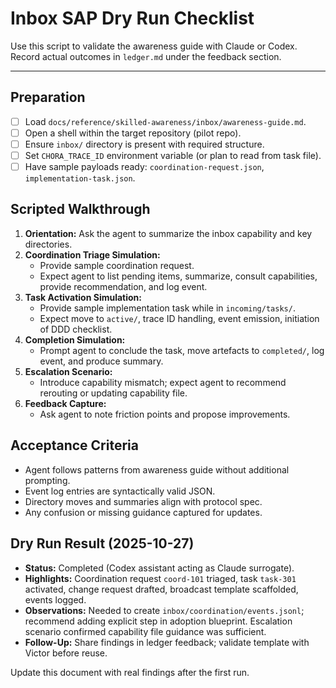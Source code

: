 # Inbox SAP Dry Run Checklist

Use this script to validate the awareness guide with Claude or Codex. Record actual outcomes in `ledger.md` under the feedback section.

---

## Preparation
- [ ] Load `docs/reference/skilled-awareness/inbox/awareness-guide.md`.
- [ ] Open a shell within the target repository (pilot repo).
- [ ] Ensure `inbox/` directory is present with required structure.
- [ ] Set `CHORA_TRACE_ID` environment variable (or plan to read from task file).
- [ ] Have sample payloads ready: `coordination-request.json`, `implementation-task.json`.

## Scripted Walkthrough
1. **Orientation:** Ask the agent to summarize the inbox capability and key directories.
2. **Coordination Triage Simulation:**
   - Provide sample coordination request.
   - Expect agent to list pending items, summarize, consult capabilities, provide recommendation, and log event.
3. **Task Activation Simulation:**
   - Provide sample implementation task while in `incoming/tasks/`.
   - Expect move to `active/`, trace ID handling, event emission, initiation of DDD checklist.
4. **Completion Simulation:**
   - Prompt agent to conclude the task, move artefacts to `completed/`, log event, and produce summary.
5. **Escalation Scenario:**
   - Introduce capability mismatch; expect agent to recommend rerouting or updating capability file.
6. **Feedback Capture:**
   - Ask agent to note friction points and propose improvements.

## Acceptance Criteria
- Agent follows patterns from awareness guide without additional prompting.
- Event log entries are syntactically valid JSON.
- Directory moves and summaries align with protocol spec.
- Any confusion or missing guidance captured for updates.

## Dry Run Result (2025-10-27)
- **Status:** Completed (Codex assistant acting as Claude surrogate).
- **Highlights:** Coordination request `coord-101` triaged, task `task-301` activated, change request drafted, broadcast template scaffolded, events logged.
- **Observations:** Needed to create `inbox/coordination/events.jsonl`; recommend adding explicit step in adoption blueprint. Escalation scenario confirmed capability file guidance was sufficient.
- **Follow-Up:** Share findings in ledger feedback; validate template with Victor before reuse.

Update this document with real findings after the first run.
